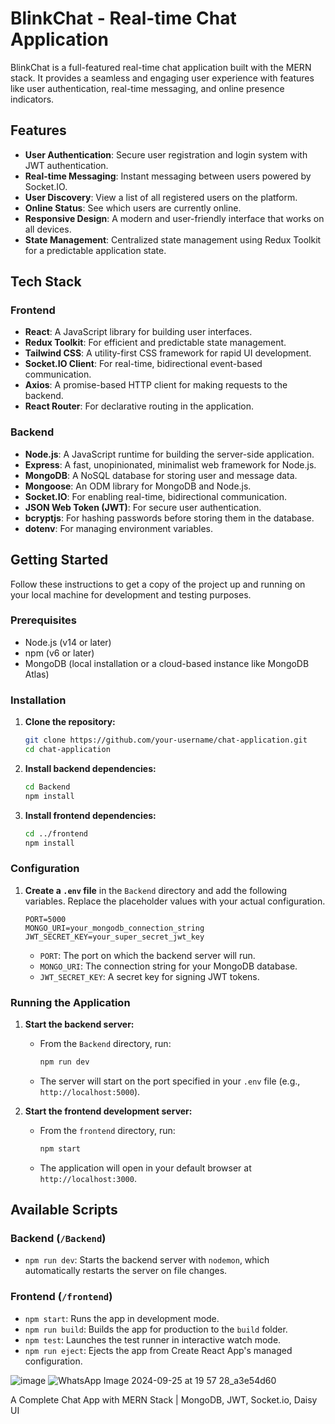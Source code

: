 # BlinkChat - Real-time Chat Application

BlinkChat is a full-featured real-time chat application built with the MERN stack. It provides a seamless and engaging user experience with features like user authentication, real-time messaging, and online presence indicators.

## Features

- **User Authentication**: Secure user registration and login system with JWT authentication.
- **Real-time Messaging**: Instant messaging between users powered by Socket.IO.
- **User Discovery**: View a list of all registered users on the platform.
- **Online Status**: See which users are currently online.
- **Responsive Design**: A modern and user-friendly interface that works on all devices.
- **State Management**: Centralized state management using Redux Toolkit for a predictable application state.

## Tech Stack

### Frontend

- **React**: A JavaScript library for building user interfaces.
- **Redux Toolkit**: For efficient and predictable state management.
- **Tailwind CSS**: A utility-first CSS framework for rapid UI development.
- **Socket.IO Client**: For real-time, bidirectional event-based communication.
- **Axios**: A promise-based HTTP client for making requests to the backend.
- **React Router**: For declarative routing in the application.

### Backend

- **Node.js**: A JavaScript runtime for building the server-side application.
- **Express**: A fast, unopinionated, minimalist web framework for Node.js.
- **MongoDB**: A NoSQL database for storing user and message data.
- **Mongoose**: An ODM library for MongoDB and Node.js.
- **Socket.IO**: For enabling real-time, bidirectional communication.
- **JSON Web Token (JWT)**: For secure user authentication.
- **bcryptjs**: For hashing passwords before storing them in the database.
- **dotenv**: For managing environment variables.

## Getting Started

Follow these instructions to get a copy of the project up and running on your local machine for development and testing purposes.

### Prerequisites

- Node.js (v14 or later)
- npm (v6 or later)
- MongoDB (local installation or a cloud-based instance like MongoDB Atlas)

### Installation

1.  **Clone the repository:**
    ```sh
    git clone https://github.com/your-username/chat-application.git
    cd chat-application
    ```

2.  **Install backend dependencies:**
    ```sh
    cd Backend
    npm install
    ```

3.  **Install frontend dependencies:**
    ```sh
    cd ../frontend
    npm install
    ```

### Configuration

1.  **Create a `.env` file** in the `Backend` directory and add the following variables. Replace the placeholder values with your actual configuration.

    ```env
    PORT=5000
    MONGO_URI=your_mongodb_connection_string
    JWT_SECRET_KEY=your_super_secret_jwt_key
    ```

    - `PORT`: The port on which the backend server will run.
    - `MONGO_URI`: The connection string for your MongoDB database.
    - `JWT_SECRET_KEY`: A secret key for signing JWT tokens.

### Running the Application

1.  **Start the backend server:**
    - From the `Backend` directory, run:
      ```sh
      npm run dev
      ```
    - The server will start on the port specified in your `.env` file (e.g., `http://localhost:5000`).

2.  **Start the frontend development server:**
    - From the `frontend` directory, run:
      ```sh
      npm start
      ```
    - The application will open in your default browser at `http://localhost:3000`.

## Available Scripts

### Backend (`/Backend`)

- `npm run dev`: Starts the backend server with `nodemon`, which automatically restarts the server on file changes.

### Frontend (`/frontend`)

- `npm start`: Runs the app in development mode.
- `npm run build`: Builds the app for production to the `build` folder.
- `npm test`: Launches the test runner in interactive watch mode.
- `npm run eject`: Ejects the app from Create React App's managed configuration.





![image](https://github.com/user-attachments/assets/317e5c13-7925-494e-9ff5-451c579986a0)
![WhatsApp Image 2024-09-25 at 19 57 28_a3e54d60](https://github.com/user-attachments/assets/88f06a39-7cba-4eb5-b0b8-54b5c32aef2e)



A Complete Chat App with MERN Stack | MongoDB, JWT, Socket.io, Daisy UI
